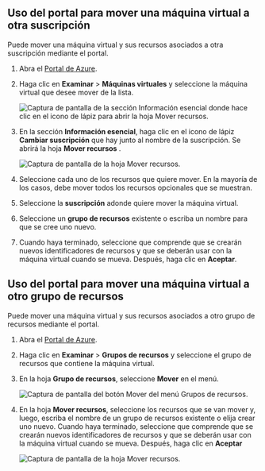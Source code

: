 

## <a name="use-the-portal-to-move-a-vm-to-a-different-subscription"></a>Uso del portal para mover una máquina virtual a otra suscripción
Puede mover una máquina virtual y sus recursos asociados a otra suscripción mediante el portal.

1. Abra el [Portal de Azure](https://portal.azure.com).
2. Haga clic en **Examinar** > **Máquinas virtuales** y seleccione la máquina virtual que desee mover de la lista.
   
    ![Captura de pantalla de la sección Información esencial donde hace clic en el icono de lápiz para abrir la hoja Mover recursos.](./media/virtual-machines-common-move-vm/move-button.png)
3. En la sección **Información esencial**, haga clic en el icono de lápiz **Cambiar suscripción** que hay junto al nombre de la suscripción. Se abrirá la hoja **Mover recursos** .
   
    ![Captura de pantalla de la hoja Mover recursos.](./media/virtual-machines-common-move-vm/move.png)
4. Seleccione cada uno de los recursos que quiere mover. En la mayoría de los casos, debe mover todos los recursos opcionales que se muestran.
5. Seleccione la **suscripción** adonde quiere mover la máquina virtual.
6. Seleccione un **grupo de recursos** existente o escriba un nombre para que se cree uno nuevo.
7. Cuando haya terminado, seleccione que comprende que se crearán nuevos identificadores de recursos y que se deberán usar con la máquina virtual cuando se mueva. Después, haga clic en **Aceptar**.

## <a name="use-the-portal-to-move-a-vm-to-another-resource-group"></a>Uso del portal para mover una máquina virtual a otro grupo de recursos
Puede mover una máquina virtual y sus recursos asociados a otro grupo de recursos mediante el portal.

1. Abra el [Portal de Azure](https://portal.azure.com).
2. Haga clic en **Examinar** > **Grupos de recursos** y seleccione el grupo de recursos que contiene la máquina virtual.
3. En la hoja **Grupo de recursos**, seleccione **Mover** en el menú.
   
    ![Captura de pantalla del botón Mover del menú Grupos de recursos.](./media/virtual-machines-common-move-vm/move-rg.png)
4. En la hoja **Mover recursos**, seleccione los recursos que se van mover y, luego, escriba el nombre de un grupo de recursos existente o elija crear uno nuevo. Cuando haya terminado, seleccione que comprende que se crearán nuevos identificadores de recursos y que se deberán usar con la máquina virtual cuando se mueva. Después, haga clic en **Aceptar**
   
    ![Captura de pantalla de la hoja Mover recursos.](./media/virtual-machines-common-move-vm/move-rg-list.png)

